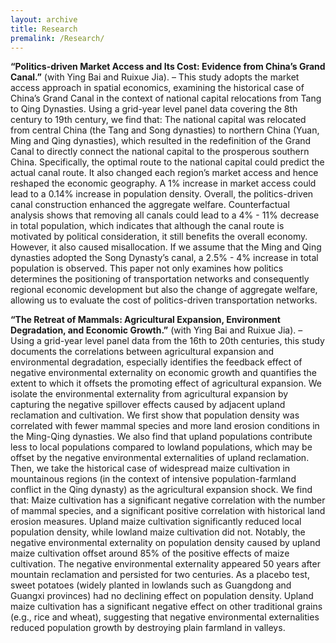 ```yaml
---
layout: archive
title: Research
premalink: /Research/
---
```


<b>“Politics-driven Market Access and Its Cost: Evidence from China’s Grand Canal.”</b> (with Ying Bai and Ruixue Jia).
– This study adopts the market access approach in spatial economics, examining the historical case of China’s Grand Canal in the context of national capital relocations from Tang to Qing Dynasties. Using a grid-year level panel data covering the 8th century to 19th century, we find that:
The national capital was relocated from central China (the Tang and Song dynasties) to northern China (Yuan, Ming and Qing dynasties), which resulted in the redefinition of the Grand Canal to directly connect the national capital to the prosperous southern China. Specifically, the optimal route to the national capital could predict the actual canal route.
It also changed each region’s market access and hence reshaped the economic geography. A 1% increase in market access could lead to a 0.14% increase in population density.
Overall, the politics-driven canal construction enhanced the aggregate welfare. Counterfactual analysis shows that removing all canals could lead to a 4% - 11% decrease in total population, which indicates that although the canal route is motivated by political consideration, it still benefits the overall economy.
However, it also caused misallocation. If we assume that the Ming and Qing dynasties adopted the Song Dynasty’s canal, a 2.5% - 4% increase in total population is observed.
This paper not only examines how politics determines the positioning of transportation networks and consequently regional economic development but also the change of aggregate welfare, allowing us to evaluate the cost of politics-driven transportation networks.


<b>“The Retreat of Mammals: Agricultural Expansion, Environment Degradation, and Economic Growth.”</b> (with Ying Bai and Ruixue Jia).
– Using a grid-year level panel data from the 16th to 20th centuries, this study documents the correlations between agricultural expansion and environmental degradation, especially identifies the feedback effect of negative environmental externality on economic growth and quantifies the extent to which it offsets the promoting effect of agricultural expansion. We isolate the environmental externality from agricultural expansion by capturing the negative spillover effects caused by adjacent upland reclamation and cultivation. We first show that population density was correlated with fewer mammal species and more land erosion conditions in the Ming-Qing dynasties. We also find that upland populations contribute less to local populations compared to lowland populations, which may be offset by the negative environmental externalities of upland reclamation. Then, we take the historical case of widespread maize cultivation in mountainous regions (in the context of intensive population-farmland conflict in the Qing dynasty) as the agricultural expansion shock. We find that:
Maize cultivation has a significant negative correlation with the number of mammal species, and a significant positive correlation with historical land erosion measures.
Upland maize cultivation significantly reduced local population density, while lowland maize cultivation did not.
Notably, the negative environmental externality on population density caused by upland maize cultivation offset around 85% of the positive effects of maize cultivation.
The negative environmental externality appeared 50 years after mountain reclamation and persisted for two centuries.
As a placebo test, sweet potatoes (widely planted in lowlands such as Guangdong and Guangxi provinces) had no declining effect on population density.
Upland maize cultivation has a significant negative effect on other traditional grains (e.g., rice and wheat), suggesting that negative environmental externalities reduced population growth by destroying plain farmland in valleys.
